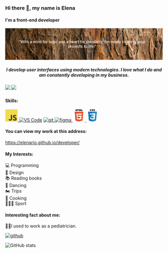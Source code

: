 ### Hi there 👋, my name is Elena
#### I'm a front-end developer
![With a mind for logic and a heart for creativity, I’m ready to bring your projects to life.](/Group4.png)
<h5 align="center">
I develop user interfaces using modern technologies. I love what I do and am constantly developing in my business.
</h5>
<h5 align="left">
<code><a href="https://www.linkedin.com/in/olena-j-45301731a?utm_source=share&utm_campaign=share_via&utm_content=profile&utm_medium=android_app" title="LinkedIn Profile"><img  src="https://img.shields.io/badge/-LinkedIn-0e76a8?style=flat-square&logo=Linkedin&logoColor=white"></a></code>
<code><a href="https://t.me/olena_ji" title="LinkedIn Profile"><img  src="https://img.shields.io/badge/-Telegram-0e76a8?style=flat-square&logo=Telegram&logoColor=white"></a></code>

</h5>

#### Skills:
<a href="https://developer.mozilla.org/en-US/docs/Web/JavaScript" target="_blank" rel="noreferrer"> <img src="https://raw.githubusercontent.com/devicons/devicon/master/icons/javascript/javascript-original.svg" alt="javascript" width="40" height="40"/> </a> <a href="https://code.visualstudio.com/" target="_blank" rel="noreferrer"><img src="https://upload.wikimedia.org/wikipedia/commons/9/9a/Visual_Studio_Code_1.35_icon.svg" width="36" height="36" alt="VS Code" /></a> <a href="https://git-scm.com/" target="_blank" rel="noreferrer"> <img src="https://www.vectorlogo.zone/logos/git-scm/git-scm-icon.svg" alt="git" width="40" height="40"/> </a><a href="https://www.figma.com/" target="_blank" rel="noreferrer"> <img src="https://www.vectorlogo.zone/logos/figma/figma-icon.svg" alt="figma" width="40" height="40"/> </a> <a href="https://www.w3.org/html/" target="_blank" rel="noreferrer"> <img src="https://raw.githubusercontent.com/devicons/devicon/master/icons/html5/html5-original-wordmark.svg" alt="html5" width="40" height="40"/> </a><a href="https://www.w3schools.com/css/" target="_blank" rel="noreferrer"> <img src="https://raw.githubusercontent.com/devicons/devicon/master/icons/css3/css3-original-wordmark.svg" alt="css3" width="40" height="40"/> </a> 

#### You can view my work at this address: 
https://elenario.github.io/developer/

#### My Interests:

💻 Programming<br>
🎨 Design<br>
📚 Reading books<br>
💃 Dancing <br>
🏍️ Trips <br>
🍰 Cooking<br>
🚴🏾‍♀️ Sport

#### Interesting fact about me: 
👩‍⚕️I used to work as a pediatrician.

[<img src='https://cdn.jsdelivr.net/npm/simple-icons@3.0.1/icons/github.svg' alt='github' height='40'>](https://github.com/ElenaRio)  

![GitHub stats](https://github-readme-stats.vercel.app/api?username=ElenaRio&show_icons=true)  
